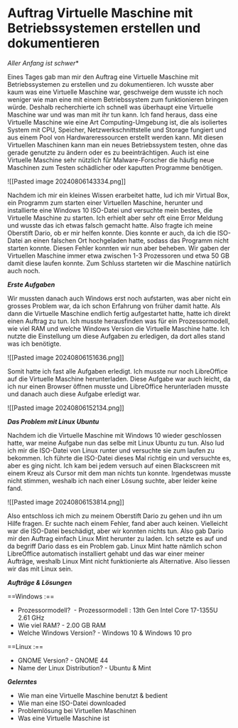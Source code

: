# Auftrag Virtuelle Maschine mit Betriebssystemen erstellen und dokumentieren

*Aller Anfang ist schwer** 

Eines Tages gab man mir den Auftrag eine Virtuelle Maschine mit Betriebssystemen zu erstellen und zu dokumentieren. Ich wusste aber kaum was eine Virtuelle Maschine war, geschweige dem wusste ich noch weniger wie man eine mit einem Betriebssystem zum funktionieren bringen würde. Deshalb recherchierte ich schnell was überhaupt eine Virtuelle Maschine war und was man mit ihr tun kann. Ich fand heraus, dass eine Virtuelle Maschine wie eine Art Computing-Umgebung ist, die als isoliertes System mit CPU, Speicher, Netzwerkschnittstelle und Storage fungiert und aus einem Pool von Hardwareressourcen erstellt werden kann. Mit diesen Virtuellen Maschinen kann man ein neues Betriebssystem testen, ohne das gerade genutzte zu ändern oder es zu beeinträchtigen. Auch ist eine Virtuelle Maschine sehr nützlich für Malware-Forscher die häufig neue Maschinen zum Testen schädlicher oder kaputten Programme benötigen. 


![[Pasted image 20240806143334.png]]


Nachdem ich mir ein kleines Wissen erarbeitet hatte, lud ich mir Virtual Box, ein Programm zum starten einer Virtuellen Maschine, herunter und installierte eine Windows 10 ISO-Datei und versuchte mein bestes, die Virtuelle Maschine zu starten. Ich erhielt aber sehr oft eine Error Meldung und wusste das ich etwas falsch gemacht hatte. Also fragte ich meine Oberstift Dario, ob er mir helfen konnte. Dies konnte er auch, da ich die ISO-Datei an einen falschen Ort hochgeladen hatte, sodass das Programm nicht starten konnte. Diesen Fehler konnten wir nun aber beheben. Wir gaben der Virtuellen Maschine immer etwa zwischen 1-3 Prozessoren und etwa 50 GB damit diese laufen konnte. Zum Schluss starteten wir die Maschine natürlich auch noch.


***Erste Aufgaben*** 

Wir mussten danach auch Windows erst noch aufstarten, was aber nicht ein grosses Problem war, da ich schon Erfahrung von früher damit hatte. Als dann die Virtuelle Maschine endlich fertig aufgestartet hatte, hatte ich direkt einen Auftrag zu tun. Ich musste herausfinden was für ein Prozessormodell, wie viel RAM und welche Windows Version die Virtuelle Maschine hatte. Ich nutzte die Einstellung um diese Aufgaben zu erledigen, da dort alles stand was ich benötigte. 


![[Pasted image 20240806151636.png]]


Somit hatte ich fast alle Aufgaben erledigt. Ich musste nur noch LibreOffice auf die Virtuelle Maschine herunterladen. Diese Aufgabe war auch leicht, da ich nur einen Browser öffnen musste und LibreOffice herunterladen musste und danach auch diese Aufgabe erledigt war.

![[Pasted image 20240806152134.png]] 





***Das Problem mit Linux Ubuntu***

Nachdem ich die Virtuelle Maschine mit Windows 10 wieder geschlossen hatte, war meine Aufgabe nun das selbe mit Linux Ubuntu zu tun. Also lud ich mir die ISO-Datei von Linux runter und versuchte sie zum laufen zu bekommen. Ich führte die ISO-Datei dieses Mal richtig ein und versuchte es, aber es ging nicht. Ich kam bei jedem versuch auf einen Blackscreen mit einem Kreuz als Cursor mit dem man nichts tun konnte. Irgendetwas musste nicht stimmen, weshalb ich nach einer Lösung suchte, aber leider keine fand.

![[Pasted image 20240806153814.png]]


Also entschloss ich mich zu meinem Oberstift Dario zu gehen und ihn um Hilfe fragen. Er suchte nach einem Fehler, fand aber auch keinen. Vielleicht war die ISO-Datei beschädigt, aber wir konnten nichts tun. Also gab Dario mir den Auftrag einfach Linux Mint herunter zu laden. Ich setzte es auf und da begriff Dario dass es ein Problem gab. Linux Mint hatte nämlich schon LibreOffice automatisch installiert gehabt und das war einer meiner Aufträge, weshalb Linux Mint nicht funktionierte als Alternative. Also liessen wir das mit Linux sein.



***Aufträge & Lösungen***

==Windows :== 

- Prozessormodell?  -  Prozessormodell : 13th Gen Intel Core 17-1355U 2.61 GHz
- Wie viel RAM?  -  2.00 GB RAM
- Welche Windows Version?   -   Windows 10 & Windows 10 pro

==Linux :== 

- GNOME Version?   -   GNOME 44
- Name der Linux Distribution?   -   Ubuntu & Mint 


***Gelerntes*** 

- Wie man eine Virtuelle Maschine benutzt & bedient
- Wie man eine ISO-Datei downloaded
- Problemlösung bei Virtuellen Maschinen
- Was eine Virtuelle Maschine ist

